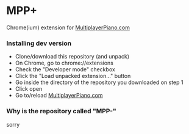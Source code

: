 # MPP+
Chrome(ium) extension for [MultiplayerPiano.com](http://multiplayerpiano.com)

### Installing dev version
* Clone/download this repository (and unpack)
* On Chrome, go to chrome://extensions
* Check the "Developer mode" checkbox
* Click the "Load unpacked extension..." button
* Go inside the directory of the repository you downloaded on step 1
* Click open
* Go to/reload [MultiplayerPiano.com](http://multiplayerpiano.com)

### Why is the repository called "MPP-"
sorry
